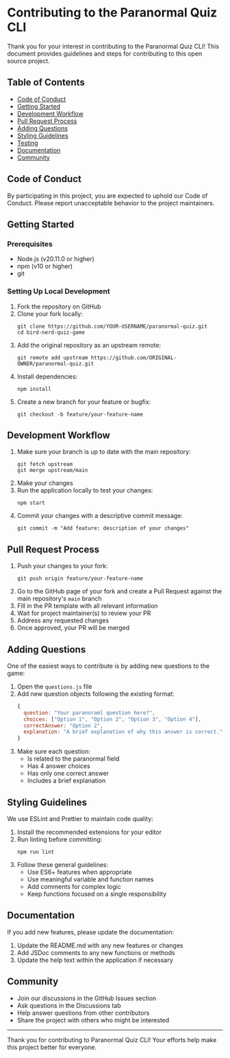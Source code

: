 # Contributing to the Paranormal Quiz CLI

Thank you for your interest in contributing to the Paranormal Quiz CLI! This document provides guidelines and steps for contributing to this open source project.

## Table of Contents

- [Code of Conduct](#code-of-conduct)
- [Getting Started](#getting-started)
- [Development Workflow](#development-workflow)
- [Pull Request Process](#pull-request-process)
- [Adding Questions](#adding-questions)
- [Styling Guidelines](#styling-guidelines)
- [Testing](#testing)
- [Documentation](#documentation)
- [Community](#community)

## Code of Conduct

By participating in this project, you are expected to uphold our Code of Conduct. Please report unacceptable behavior to the project maintainers.

## Getting Started

### Prerequisites

- Node.js (v20.11.0 or higher)
- npm (v10 or higher)
- git

### Setting Up Local Development

1. Fork the repository on GitHub
2. Clone your fork locally:
   ```
   git clone https://github.com/YOUR-USERNAME/paranormal-quiz.git
   cd bird-nerd-quiz-game
   ```
3. Add the original repository as an upstream remote:
   ```
   git remote add upstream https://github.com/ORIGINAL-OWNER/paranormal-quiz.git
   ```
4. Install dependencies:
   ```
   npm install
   ```
5. Create a new branch for your feature or bugfix:
   ```
   git checkout -b feature/your-feature-name
   ```

## Development Workflow

1. Make sure your branch is up to date with the main repository:
   ```
   git fetch upstream
   git merge upstream/main
   ```
2. Make your changes
3. Run the application locally to test your changes:
   ```
   npm start
   ```
4. Commit your changes with a descriptive commit message:
   ```
   git commit -m "Add feature: description of your changes"
   ```

## Pull Request Process

1. Push your changes to your fork:
   ```
   git push origin feature/your-feature-name
   ```
2. Go to the GitHub page of your fork and create a Pull Request against the main repository's `main` branch
3. Fill in the PR template with all relevant information
4. Wait for project maintainer(s) to review your PR
5. Address any requested changes
6. Once approved, your PR will be merged

## Adding Questions

One of the easiest ways to contribute is by adding new questions to the game:

1. Open the `questions.js` file
2. Add new question objects following the existing format:
   ```javascript
   {
     question: "Your paranoraml question here?",
     choices: ["Option 1", "Option 2", "Option 3", "Option 4"],
     correctAnswer: "Option 2",
     explanation: "A brief explanation of why this answer is correct."
   }
   ```
3. Make sure each question:
   - Is related to the paranormal field
   - Has 4 answer choices
   - Has only one correct answer
   - Includes a brief explanation

## Styling Guidelines

We use ESLint and Prettier to maintain code quality:

1. Install the recommended extensions for your editor
2. Run linting before committing:
   ```
   npm run lint
   ```
3. Follow these general guidelines:
   - Use ES6+ features when appropriate
   - Use meaningful variable and function names
   - Add comments for complex logic
   - Keep functions focused on a single responsibility

## Documentation

If you add new features, please update the documentation:

1. Update the README.md with any new features or changes
2. Add JSDoc comments to any new functions or methods
3. Update the help text within the application if necessary

## Community

- Join our discussions in the GitHub Issues section
- Ask questions in the Discussions tab
- Help answer questions from other contributors
- Share the project with others who might be interested

---

Thank you for contributing to Paranormal Quiz CLI! Your efforts help make this project better for everyone.
